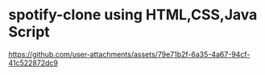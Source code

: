 # spotify-clone using HTML,CSS,Java Script

https://github.com/user-attachments/assets/79e71b2f-6a35-4a67-94cf-41c522872dc9
